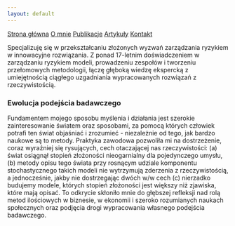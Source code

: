 ```yaml
---
layout: default
---
```

<div id="myMenu">
  <a href="/" class="menu-option">Strona główna</a>
  <a href="/about" class="menu-option">O mnie</a>
  <a href="/publications" class="menu-option">Publikacje</a>
  <a href="/articles" class="menu-option">Artykuły</a>
  <a href="/contact" class="menu-option">Kontakt</a>
</div>

<div class="square"></div>
<div class="square1"></div>
<div class="square2"></div>
<div class="square-big"></div>

Specjalizuję się w przekształcaniu złożonych wyzwań zarządzania ryzykiem w innowacyjne rozwiązania. Z ponad 17-letnim doświadczeniem w zarządzaniu ryzykiem modeli, prowadzeniu zespołów i tworzeniu przełomowych metodologii, łączę głęboką wiedzę ekspercką z umiejętnością ciągłego uzgadniania wypracowanych rozwiązań z rzeczywistością.

### Ewolucja podejścia badawczego
Fundamentem mojego sposobu myślenia i działania jest szerokie zainteresowanie światem oraz sposobami, za pomocą których człowiek potrafi ten świat objaśniać i zrozumieć - niezależnie od tego, jak bardzo naukowe są to metody.
Praktyka zawodowa pozwoliła mi na dostrzeżenie, coraz wyraźniej się rysujących, cech otaczającej nas rzeczywistości: (a) świat osiągnął stopień złożoności nieogarnialny dla pojedynczego umysłu, (b) metody opisu tego świata przy rosnącym udziale komponentu stochastycznego takich modeli nie wytrzymują zderzenia z rzeczywistością, a jednocześnie, jakby nie dostrzegając dwóch w/w cech (c) nierzadko budujemy modele, których stopień złożoności jest większy niż zjawiska, które mają opisać. To odkrycie skłoniło mnie do głębszej refleksji nad rolą metod ilościowych w biznesie, w ekonomii i szeroko rozumianych naukach społecznych oraz podjęcia drogi wypracowania własnego podejścia badawczego.
